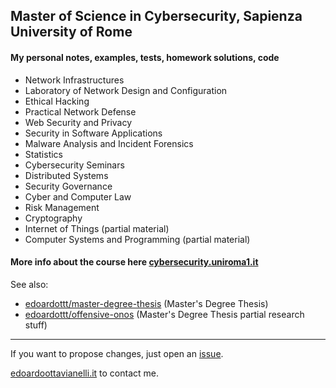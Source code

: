 ## Master of Science in Cybersecurity, Sapienza University of Rome

#### My personal notes, examples, tests, homework solutions, code

- Network Infrastructures
- Laboratory of Network Design and Configuration
- Ethical Hacking
- Practical Network Defense
- Web Security and Privacy
- Security in Software Applications
- Malware Analysis and Incident Forensics
- Statistics
- Cybersecurity Seminars
- Distributed Systems
- Security Governance
- Cyber and Computer Law
- Risk Management
- Cryptography
- Internet of Things (partial material)
- Computer Systems and Programming (partial material)

#### More info about the course here [cybersecurity.uniroma1.it](https://cybersecurity.uniroma1.it/home)

See also:

- [edoardottt/master-degree-thesis](https://github.com/edoardottt/master-degree-thesis/) (Master's Degree Thesis)
- [edoardottt/offensive-onos](https://github.com/edoardottt/offensive-onos) (Master's Degree Thesis partial research stuff)

----

If you want to propose changes, just open an [issue](https://github.com/edoardottt/MSc-CyberSecurity-Sapienza/issues).

[edoardoottavianelli.it](https://www.edoardoottavianelli.it) to contact me.
